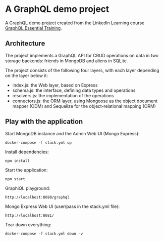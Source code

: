 
# A GraphQL demo project

A GraphQL demo project created from the LinkedIn Learning course [GraphQL Essential Training](https://www.linkedin.com/learning/graphql-essential-training/).

## Architecture

The project implements a GraphQL API for CRUD operations on data in two storage backends: friends in MongoDB and aliens in SQLite.

The project consists of the following four layers, with each layer depending on the layer below it:

- index.js: the Web layer, based on Express
- schema.js: the interface, defining data types and operations
- resolvers.js: the implementation of the operations
- connectors.js: the ORM layer, using Mongoose as the object document mapper (ODM) and Sequelize for the object-relational mapping (ORM)

## Play with the application

Start MongoDB instance and the Admin Web UI (Mongo Express):

    docker-compose -f stack.yml up

Install dependencies:

    npm install

Start the application:

    npm start

GraphiQL playground:

    http://localhost:8080/graphql

Mongo Express Web UI (user/pass in the stack.yml file):

    http://localhost:8081/

Tear down everything:

    docker-compose -f stack.yml down -v

